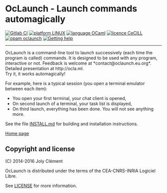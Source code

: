 <!--- OASIS_START --->
<!--- DO NOT EDIT (digest: bb1a2659cf85c6b63c792f893b6264c7) --->

OcLaunch - Launch commands automagically
========================================

[![Gitlab
CI](https://gitlab.com/WzukW/oclaunch/badges/dev/build.svg)](https://gitlab.com/WzukW/oclaunch/builds)
[![platform
LINUX](https://img.shields.io/badge/platform-LINUX-lightgrey.svg)](http://download.tuxfamily.org/oclaunch/oclaunch.xml)
[![language
OCaml](https://img.shields.io/badge/language-OCaml-orange.svg)](http://www.ocaml.org/)
[![licence
CeCILL](https://img.shields.io/badge/licence-CeCILL-blue.svg)](http://oclaunch.eu.org/floss-under-cecill)
[![opam
oclaunch](https://img.shields.io/badge/opam-oclaunch-red.svg)](http://opam.ocaml.org/packages/oclaunch/oclaunch.0.2.2/)
[![Getting
help](https://img.shields.io/badge/Get-Help!-yellow.svg)](http://www.oclaunch.eu.org/help.html)
<hr/><p>OcLaunch is a command-line tool to launch successively (each time the
program is called) commands. It is designed to be used with any program,
interactive or not. Feedback is welcome at *contact@oclaunch.eu.org*.
Detailed presentation at http://ocla.ml.<br/> Try it, it works
automagically!</p><p>For example, here is a typical session (you open a
terminal emulator between each item): <ul> <li>You open your first terminal,
your chat client is opened,</li> <li>On second launch of a terminal, your
task list is displayed,</li> <li>On third launch, everything has been done.
You will not see anything more.</li> </ul></p>

See the file [INSTALL.md](INSTALL.md) for building and installation
instructions.

[Home page](http://www.oclaunch.eu.org)

Copyright and license
---------------------

(C) 2014-2016 Joly Clément

OcLaunch is distributed under the terms of the CEA-CNRS-INRIA Logiciel Libre.

See [LICENSE](LICENSE) for more information.

<!--- OASIS_STOP --->
